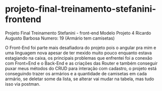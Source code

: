 
# projeto-final-treinamento-stefanini-frontend
Projeto Final Treinamento Stefanini - front-end Modelo Projeto 4 Ricardo Augusto Barbosa Numero: 19 (Armário tem camisetas)

O Front-End foi parte mais desafiadora do projeto pois o angular pra mim e uma linguagem nova apesar de ter mexido muito pouco enquanto estava estagiando na caixa, os principais problemas que enfrentei foi a conexão com Front=End e o Back-End e as criações das Router e também  conseguir puxar meus métodos do CRUD para interação com cadastro, o projeto está conseguindo trazer os armários e a quantidade de camisetas em cada armário, se deletar some da lista, se alterar vai mudar na tabela, mas tudo isso via postman. 
